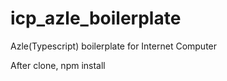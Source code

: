 # icp_azle_boilerplate
Azle(Typescript) boilerplate for Internet Computer 

After clone, npm install
